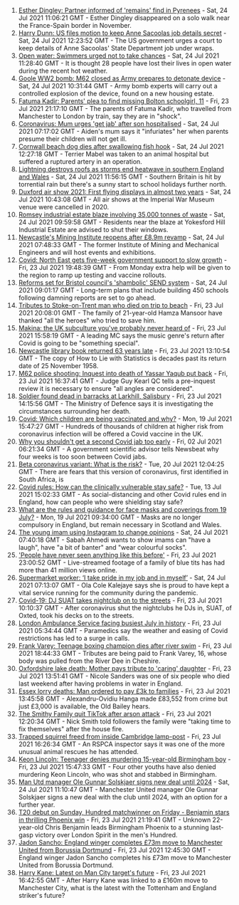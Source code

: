 1. [Esther Dingley: Partner informed of 'remains' find in Pyrenees](https://www.bbc.co.uk/news/uk-england-tyne-57954180) - Sat, 24 Jul 2021 11:06:21 GMT - Esther Dingley disappeared on a solo walk near the France-Spain border in November.
2. [Harry Dunn: US files motion to keep Anne Sacoolas job details secret](https://www.bbc.co.uk/news/uk-england-northamptonshire-57954208) - Sat, 24 Jul 2021 12:23:52 GMT - The US government urges a court to keep details of Anne Sacoolas' State Department job under wraps.
3. [Open water: Swimmers urged not to take chances](https://www.bbc.co.uk/news/uk-57953480) - Sat, 24 Jul 2021 11:28:40 GMT - It is thought 28 people have lost their lives in open water during the recent hot weather.
4. [Goole WW2 bomb: M62 closed as Army prepares to detonate device](https://www.bbc.co.uk/news/uk-england-humber-57953506) - Sat, 24 Jul 2021 10:31:44 GMT - Army bomb experts will carry out a controlled explosion of the device, found on a new housing estate.
5. [Fatuma Kadir: Parents' plea to find missing Bolton schoolgirl, 11](https://www.bbc.co.uk/news/uk-england-manchester-57950115) - Fri, 23 Jul 2021 21:17:10 GMT - The parents of Fatuma Kadir, who travelled from Manchester to London by train, say they are in "shock".
6. [Coronavirus: Mum urges 'get jab' after son hospitalised](https://www.bbc.co.uk/news/uk-england-tees-57375406) - Sat, 24 Jul 2021 07:17:02 GMT - Aiden's mum says it "infuriates" her when parents presume their children will not get ill.
7. [Cornwall beach dog dies after swallowing fish hook](https://www.bbc.co.uk/news/uk-england-cornwall-57954547) - Sat, 24 Jul 2021 12:27:18 GMT - Terrier Mabel was taken to an animal hospital but suffered a ruptured artery in an operation.
8. [Lightning destroys roofs as storms end heatwave in southern England and Wales](https://www.bbc.co.uk/news/uk-57952825) - Sat, 24 Jul 2021 11:56:15 GMT - Southern Britain is hit by torrential rain but there's a sunny start to school holidays further north.
9. [Duxford air show 2021: First flying displays in almost two years](https://www.bbc.co.uk/news/uk-england-cambridgeshire-57932257) - Sat, 24 Jul 2021 10:43:08 GMT - All air shows at the Imperial War Museum venue were cancelled in 2020.
10. [Romsey industrial estate blaze involving 35,000 tonnes of waste](https://www.bbc.co.uk/news/uk-england-hampshire-57953819) - Sat, 24 Jul 2021 09:59:58 GMT - Residents near the blaze at Yokesford Hill Industrial Estate are advised to shut their windows.
11. [Newcastle's Mining Institute reopens after £8.9m revamp](https://www.bbc.co.uk/news/uk-england-tyne-57942709) - Sat, 24 Jul 2021 07:48:33 GMT - The former Institute of Mining and Mechanical Engineers and will host events and exhibitions.
12. [Covid: North East gets five-week government support to slow growth](https://www.bbc.co.uk/news/uk-england-57949940) - Fri, 23 Jul 2021 19:48:39 GMT - From Monday extra help will be given to the region to ramp up testing and vaccine rollouts.
13. [Reforms set for Bristol council's 'shambolic' SEND system](https://www.bbc.co.uk/news/uk-england-bristol-57945607) - Sat, 24 Jul 2021 09:01:17 GMT - Long-term plans that include building 450 schools following damning reports are set to go ahead.
14. [Tributes to Stoke-on-Trent man who died on trip to beach](https://www.bbc.co.uk/news/uk-england-stoke-staffordshire-57945294) - Fri, 23 Jul 2021 20:08:01 GMT - The family of 21-year-old Hamza Mansoor have thanked "all the heroes" who tried to save him.
15. [Makina: the UK subculture you've probably never heard of](https://www.bbc.co.uk/news/uk-england-57946983) - Fri, 23 Jul 2021 15:58:19 GMT - A leading MC says the music genre's return after Covid is going to be "something special".
16. [Newcastle library book returned 63 years late](https://www.bbc.co.uk/news/uk-england-tyne-57940909) - Fri, 23 Jul 2021 13:10:54 GMT - The copy of How to Lie with Statistics is decades past its return date of 25 November 1958.
17. [M62 police shooting: Inquest into death of Yassar Yaqub put back](https://www.bbc.co.uk/news/uk-england-leeds-57943269) - Fri, 23 Jul 2021 16:37:41 GMT - Judge Guy Kearl QC tells a pre-inquest review it is necessary to ensure "all angles are considered".
18. [Soldier found dead in barracks at Larkhill, Salisbury](https://www.bbc.co.uk/news/uk-england-wiltshire-57943159) - Fri, 23 Jul 2021 14:15:56 GMT - The Ministry of Defence says it is investigating the circumstances surrounding her death.
19. [Covid: Which children are being vaccinated and why?](https://www.bbc.co.uk/news/health-57888429) - Mon, 19 Jul 2021 15:47:27 GMT - Hundreds of thousands of children at higher risk from coronavirus infection will be offered a Covid vaccine in the UK.
20. [Why you shouldn't get a second Covid jab too early](https://www.bbc.co.uk/news/newsbeat-57682233) - Fri, 02 Jul 2021 06:21:34 GMT - A government scientific advisor tells Newsbeat why four weeks is too soon between Covid jabs.
21. [Beta coronavirus variant: What is the risk?](https://www.bbc.co.uk/news/health-55534727) - Tue, 20 Jul 2021 12:04:25 GMT - There are fears that this version of coronavirus, first identified in South Africa, is
22. [Covid rules: How can the clinically vulnerable stay safe?](https://www.bbc.co.uk/news/health-51997151) - Tue, 13 Jul 2021 15:02:33 GMT - As social-distancing and other Covid rules end in England, how can people who were shielding stay safe?
23. [What are the rules and guidance for face masks and coverings from 19 July?](https://www.bbc.co.uk/news/health-51205344) - Mon, 19 Jul 2021 09:34:00 GMT - Masks are no longer compulsory in England, but remain necessary in Scotland and Wales.
24. [The young imam using Instagram to change opinions](https://www.bbc.co.uk/news/uk-england-manchester-57946493) - Sat, 24 Jul 2021 07:40:18 GMT - Sabah Ahmedi wants to show imams can "have a laugh", have "a bit of banter" and "wear colourful socks".
25. ['People have never seen anything like this before'](https://www.bbc.co.uk/news/uk-england-leicestershire-57836610) - Fri, 23 Jul 2021 23:00:52 GMT - Live-streamed footage of a family of blue tits has had more than 41 million views online.
26. [Supermarket worker: ‘I take pride in my job and in myself’](https://www.bbc.co.uk/news/uk-england-london-57919079) - Sat, 24 Jul 2021 07:13:07 GMT - Ola Cole Kalejaye says she is proud to have kept a vital service running for the community during the pandemic.
27. [Covid-19: DJ SUAT takes nightclub on to the streets](https://www.bbc.co.uk/news/uk-england-surrey-57935752) - Fri, 23 Jul 2021 10:10:37 GMT - After coronavirus shut the nightclubs he DJs in, SUAT, of Oxted, took his decks on to the streets.
28. [London Ambulance Service facing busiest July in history](https://www.bbc.co.uk/news/uk-england-london-57936032) - Fri, 23 Jul 2021 05:34:44 GMT - Paramedics say the weather and easing of Covid restrictions has led to a surge in calls.
29. [Frank Varey: Teenage boxing champion dies after river swim](https://www.bbc.co.uk/news/uk-england-merseyside-57928688) - Fri, 23 Jul 2021 18:44:33 GMT - Tributes are being paid to Frank Varey, 16, whose body was pulled from the River Dee in Cheshire.
30. [Oxfordshire lake death: Mother pays tribute to 'caring' daughter](https://www.bbc.co.uk/news/uk-england-oxfordshire-57940537) - Fri, 23 Jul 2021 13:51:41 GMT - Nicole Sanders was one of six people who died last weekend after having problems in water in England.
31. [Essex lorry deaths: Man ordered to pay £3k to families](https://www.bbc.co.uk/news/uk-england-essex-57943328) - Fri, 23 Jul 2021 13:45:58 GMT - Alexandru-Ovidiu Hanga made £83,552 from crime but just £3,000 is available, the Old Bailey hears.
32. [The Smithy Family quit TikTok after arson attack](https://www.bbc.co.uk/news/uk-england-london-57864221) - Fri, 23 Jul 2021 12:20:34 GMT - Nick Smith told followers the family were "taking time to fix themselves" after the house fire.
33. [Trapped squirrel freed from inside Cambridge lamp-post](https://www.bbc.co.uk/news/uk-england-cambridgeshire-57946712) - Fri, 23 Jul 2021 16:26:34 GMT - An RSPCA inspector says it was one of the more unusual animal rescues he has attended.
34. [Keon Lincoln: Teenager denies murdering 15-year-old Birmingham boy](https://www.bbc.co.uk/news/uk-england-birmingham-57948025) - Fri, 23 Jul 2021 15:47:33 GMT - Four other youths have also denied murdering Keon Lincoln, who was shot and stabbed in Birmingham.
35. [Man Utd manager Ole Gunnar Solskjaer signs new deal until 2024](https://www.bbc.co.uk/sport/football/57954333) - Sat, 24 Jul 2021 11:10:47 GMT - Manchester United manager Ole Gunnar Solskjaer signs a new deal with the club until 2024, with an option for a further year.
36. [T20 debut on Sunday, Hundred matchwinner on Friday - Benjamin stars in thrilling Phoenix win](https://www.bbc.co.uk/sport/cricket/57949800) - Fri, 23 Jul 2021 21:19:41 GMT - Unknown 22-year-old Chris Benjamin leads Birmingham Phoenix to a stunning last-gasp victory over London Spirit in the men's Hundred.
37. [Jadon Sancho: England winger completes £73m move to Manchester United from Borussia Dortmund](https://www.bbc.co.uk/sport/football/57827831) - Fri, 23 Jul 2021 12:45:30 GMT - England winger Jadon Sancho completes his £73m move to Manchester United from Borussia Dortmund.
38. [Harry Kane: Latest on Man City target's future](https://www.bbc.co.uk/sport/football/57942169) - Fri, 23 Jul 2021 16:42:55 GMT - After Harry Kane was linked to a £160m move to Manchester City, what is the latest with the Tottenham and England striker's future?
